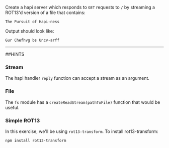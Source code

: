 Create a hapi server which responds to `GET` requests to `/` by streaming a ROT13'd version of a file that contains:

```
The Pursuit of Hapi-ness
```

Output should look like:

```
Gur Chefhvg bs Uncv-arff
```

-----------------------------------------------------------------
##HINTS

### Stream

The hapi handler `reply` function can accept a stream as an argument.

### File

The `fs` module has a `createReadStream(pathToFile)` function that would be useful.

### Simple ROT13

In this exercise, we'll be using `rot13-transform`. To install rot13-transform:

```sh
npm install rot13-transform
```
